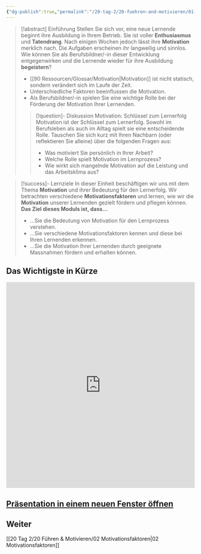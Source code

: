 ```yaml
---
{"dg-publish":true,"permalink":"/20-tag-2/20-fuehren-and-motivieren/01-motivation-foerdern-und-pflegen/","noteIcon":""}
---
```



>[!abstract] Einführung
>Stellen Sie sich vor, eine neue Lernende beginnt ihre Ausbildung in Ihrem Betrieb. Sie ist voller **Enthusiasmus** und **Tatendrang**. Nach einigen Wochen jedoch lässt ihre **Motivation** merklich nach.  Die Aufgaben erscheinen ihr langweilig und sinnlos. Wie können Sie als Berufsbildner/-in dieser Entwicklung entgegenwirken und die Lernende wieder für ihre Ausbildung **begeistern**?
>* [[90 Ressourcen/Glossar/Motivation\|Motivation]] ist nicht statisch, sondern verändert sich im Laufe der Zeit.
>* Unterschiedliche Faktoren beeinflussen die Motivation.
>* Als Berufsbildner/-in spielen Sie eine wichtige Rolle bei der Förderung der Motivation Ihrer Lernenden.
>>[!question]- Diskussion Motivation: Schlüssel zum Lernerfolg
>>Motivation ist der Schlüssel zum Lernerfolg.  Sowohl im Berufsleben als auch im Alltag spielt sie eine entscheidende Rolle. Tauschen Sie sich kurz mit Ihren Nachbarn (oder reflektieren Sie alleine) über die folgenden Fragen aus:
>>* Was motiviert Sie persönlich in Ihrer Arbeit?
>>* Welche Rolle spielt Motivation im Lernprozess?
>>* Wie wirkt sich mangelnde Motivation auf die Leistung und das Arbeitsklima aus?

>[!success]- Lernziele
>In dieser Einheit beschäftigen wir uns mit dem Thema **Motivation** und ihrer Bedeutung für den Lernerfolg. Wir betrachten verschiedene **Motivationsfaktoren** und lernen, wie wir die **Motivation** unserer Lernenden gezielt fördern und pflegen können.
>**Das Ziel dieses Moduls ist, dass…**
>* …Sie die Bedeutung von Motivation für den Lernprozess verstehen.
>* …Sie verschiedene Motivationsfaktoren kennen und diese bei Ihren Lernenden erkennen.
>* …Sie die Motivation Ihrer Lernenden durch geeignete Massnahmen fördern und erhalten können.

## Das Wichtigste in Kürze
<iframe src="https://aburossi.github.io/prezi/BBK/fuehrenundmotivieren/#/" style="border:0px #ffffff none;" name="myiFrame" scrolling="no" frameborder="1" marginheight="0px" marginwidth="0px" height="550px" width="100%" allowfullscreen></iframe>

[Präsentation in einem neuen Fenster öffnen](https://aburossi.github.io/prezi/BBK/fuehrenundmotivieren)
---
## Weiter
[[20 Tag 2/20 Führen & Motivieren/02 Motivationsfaktoren\|02 Motivationsfaktoren]]
